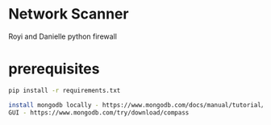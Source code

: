 # Network Scanner
Royi and Danielle python firewall


# prerequisites
```bash
pip install -r requirements.txt

install mongodb locally - https://www.mongodb.com/docs/manual/tutorial/install-mongodb-on-os-x/
GUI - https://www.mongodb.com/try/download/compass
